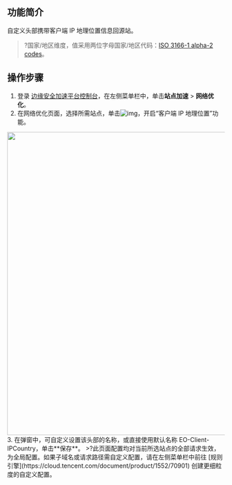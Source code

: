 ## 功能简介
自定义头部携带客户端 IP 地理位置信息回源站。
>?国家/地区维度，值采用两位字母国家/地区代码：[ISO 3166-1 alpha-2 codes](https://en.wikipedia.org/wiki/ISO_3166-1_alpha-2)。

## 操作步骤
1. 登录 [边缘安全加速平台控制台](https://console.cloud.tencent.com/edgeone)，在左侧菜单栏中，单击**站点加速** > **网络优化**。
2. 在网络优化页面，选择所需站点，单击![img](https://qcloudimg.tencent-cloud.cn/raw/8d3e9bac718473e40a340843b4cc7fb8.png)，开启“客户端 IP 地理位置”功能。
<img src="https://qcloudimg.tencent-cloud.cn/raw/54cfa6a8a9dc4374d21a48ec5420913f.png" width=700px>
3. 在弹窗中，可自定义设置该头部的名称，或直接使用默认名称 EO-Client-IPCountry，单击**保存**。
>?此页面配置均对当前所选站点的全部请求生效，为全局配置。如果子域名或请求路径需自定义配置，请在左侧菜单栏中前往 [规则引擎](https://cloud.tencent.com/document/product/1552/70901) 创建更细粒度的自定义配置。
